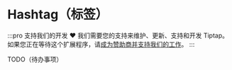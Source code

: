 # Hashtag（标签）

:::pro 支持我们的开发 ♥
我们需要您的支持来维护、更新、支持和开发 Tiptap。如果您正在等待这个扩展程序，请[成为赞助商并支持我们的工作](/sponsor)。
:::

TODO（待办事项）
